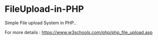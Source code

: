 # FileUpload-in-PHP

Simple File upload System in PHP..

For more details : https://www.w3schools.com/php/php_file_upload.asp
